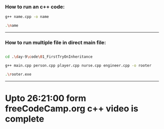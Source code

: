 ### How to run an c++ code:

```sh
g++ name.cpp -o name

.\name
```

---

### How to run multiple file in direct main file:

```sh

cd .\day-9\code\01_FirstTryOnInheritance

g++ main.cpp person.cpp player.cpp nurse.cpp engineer.cpp -o rooter

.\rooter.exe

```


---

# Upto 26:21:00 form freeCodeCamp.org c++ video is complete